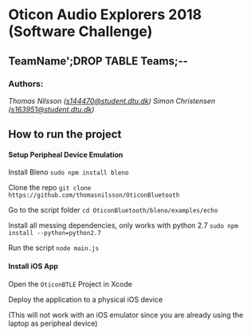 # Oticon Audio Explorers 2018 (Software Challenge)
## TeamName';DROP TABLE Teams;--
### Authors: 
_Thomas Nilsson (s144470@student.dtu.dk)_
_Simon Christensen (s163951@student.dtu.dk)_

## How to run the project

#### Setup Peripheal Device Emulation
Install Bleno
`sudo npm install bleno`

Clone the repo
`git clone https://github.com/thomasnilsson/OticonBluetooth`

Go to the script folder
`cd OticonBluetooth/bleno/examples/echo`

Install all messing dependencies, only works with python 2.7
`sudo npm install --python=python2.7`

Run the script
`node main.js`

#### Install iOS App
Open the `OticonBTLE` Project in Xcode

Deploy the application to a physical iOS device  

(This will not work with an iOS emulator since you are already using the laptop as peripheal device)

